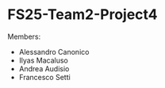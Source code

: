 # FS25-Team2-Project4

Members: 
- Alessandro Canonico
- Ilyas Macaluso
- Andrea Audisio
- Francesco Setti
